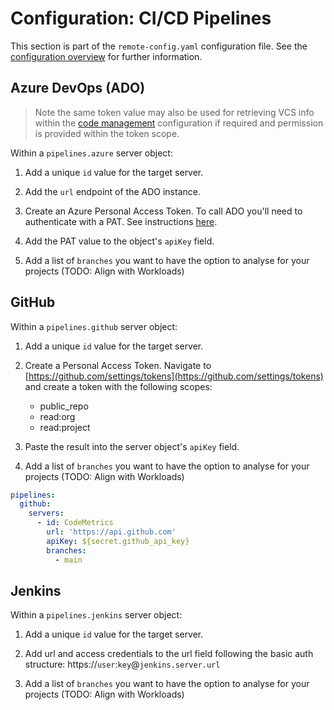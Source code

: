 # Configuration: CI/CD Pipelines

This section is part of the `remote-config.yaml` configuration file. See the [configuration overview](./configuration.md) for further information.

## Azure DevOps (ADO)

> Note the same token value may also be used for retrieving VCS info within the [code management](./config_code_management.md) configuration if required and permission is provided within the token scope.

Within a `pipelines.azure` server object:

1. Add a unique `id` value for the target server.

2. Add the `url` endpoint of the ADO instance.

3. Create an Azure Personal Access Token.
   To call ADO you'll need to authenticate with a PAT. See instructions [here](https://docs.microsoft.com/en-us/azure/devops/organizations/accounts/use-personal-access-tokens-to-authenticate?view=azure-devops&tabs=preview-page).

4. Add the PAT value to the object's `apiKey` field.

5. Add a list of `branches` you want to have the option to analyse for your projects (TODO: Align with Workloads)

## GitHub

Within a `pipelines.github` server object:

1. Add a unique `id` value for the target server.

2. Create a Personal Access Token.
   Navigate to [https://github.com/settings/tokens](https://github.com/settings/tokens) and create a token with the following scopes:

    - public_repo
    - read:org
    - read:project

3. Paste the result into the server object's `apiKey` field.

4. Add a list of `branches` you want to have the option to analyse for your projects (TODO: Align with Workloads)

```yaml
pipelines:
  github: 
    servers:
      - id: CodeMetrics 
        url: 'https://api.github.com'
        apiKey: ${secret.github_api_key}
        branches:
          - main
```

## Jenkins

Within a `pipelines.jenkins` server object:

1. Add a unique `id` value for the target server.

2. Add url and access credentials to the url field following the basic auth structure:
   https://`user`:`key`@`jenkins.server.url`

3. Add a list of `branches` you want to have the option to analyse for your projects (TODO: Align with Workloads)
